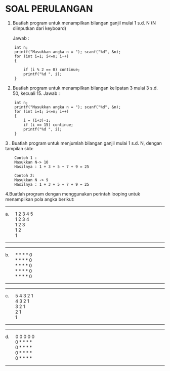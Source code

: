 #  SOAL PERULANGAN
1. Buatlah program untuk menampilkan bilangan ganjil mulai 1 s.d. N (N diinputkan dari keyboard)
   
   Jawab :

````
    int n;
    printf("Masukkan angka n = "); scanf("%d", &n);
    for (int i=1; i<=n; i++)
    {
        
        if (i % 2 == 0) continue;
        printf("%d ", i);
    }
````

2. Buatlah program untuk menampilkan bilangan kelipatan 3 mulai 3 s.d. 50, kecuali 15.
   Jawab :
````
    int n;
    printf("Masukkan angka n = "); scanf("%d", &n);
    for (int i=1; i<=n; i++)
    {
        i = (i+3)-1;
        if (i == 15) continue;
        printf("%d ", i);
    }
````

3 . Buatlah program untuk menjumlah bilangan ganjil mulai 1 s.d. N, dengan tampilan sbb:


````
    Contoh 1 :
    Masukkan N-> 10
    Hasilnya : 1 + 3 + 5 + 7 + 9 = 25
````

````
    Contoh 2:
    Masukkan N -> 9
    Hasilnya : 1 + 3 + 5 + 7 + 9 = 25
````
    
4.Buatlah program dengan menggunakan perintah looping untuk menampilkan pola angka berikut:

****
a.&nbsp;&nbsp;&nbsp;&nbsp;&nbsp;1 2 3 4 5\
&nbsp;&nbsp;&nbsp;&nbsp;&nbsp;&nbsp;&nbsp;&nbsp;1 2 3 4\
&nbsp;&nbsp;&nbsp;&nbsp;&nbsp;&nbsp;&nbsp;&nbsp;1 2 3\
&nbsp;&nbsp;&nbsp;&nbsp;&nbsp;&nbsp;&nbsp;&nbsp;1 2\
&nbsp;&nbsp;&nbsp;&nbsp;&nbsp;&nbsp;&nbsp;&nbsp;1
****

****
b.&nbsp;&nbsp;&nbsp;&nbsp;&nbsp;* * * * 0\
&nbsp;&nbsp;&nbsp;&nbsp;&nbsp;&nbsp;&nbsp;&nbsp;* * * * 0\
&nbsp;&nbsp;&nbsp;&nbsp;&nbsp;&nbsp;&nbsp;&nbsp;* * * * 0\
&nbsp;&nbsp;&nbsp;&nbsp;&nbsp;&nbsp;&nbsp;&nbsp;* * * * 0\
&nbsp;&nbsp;&nbsp;&nbsp;&nbsp;&nbsp;&nbsp;&nbsp;* * * * 0
****

****
c.&nbsp;&nbsp;&nbsp;&nbsp;&nbsp;5 4 3 2 1\
&nbsp;&nbsp;&nbsp;&nbsp;&nbsp;&nbsp;&nbsp;&nbsp;4 3 2 1\
&nbsp;&nbsp;&nbsp;&nbsp;&nbsp;&nbsp;&nbsp;&nbsp;3 2 1\
&nbsp;&nbsp;&nbsp;&nbsp;&nbsp;&nbsp;&nbsp;&nbsp;2 1\
&nbsp;&nbsp;&nbsp;&nbsp;&nbsp;&nbsp;&nbsp;&nbsp;1
****

****
d.&nbsp;&nbsp;&nbsp;&nbsp;&nbsp;0 0 0 0 0\
&nbsp;&nbsp;&nbsp;&nbsp;&nbsp;&nbsp;&nbsp;&nbsp;0 * * * *\
&nbsp;&nbsp;&nbsp;&nbsp;&nbsp;&nbsp;&nbsp;&nbsp;0 * * * *\
&nbsp;&nbsp;&nbsp;&nbsp;&nbsp;&nbsp;&nbsp;&nbsp;0 * * * *\
&nbsp;&nbsp;&nbsp;&nbsp;&nbsp;&nbsp;&nbsp;&nbsp;0 * * * *
****


